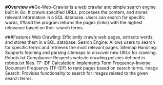**#Overview**
##Go-Web-Crawler is a web crawler and simple search engine built in Go. It crawls specified URLs, processes the content, and stores relevant information in a SQL database. Users can search for specific words, ##and the program returns the pages (links) with the highest relevance based on their search terms.

###Features
Web Crawling: Efficiently crawls web pages, extracts words, and stores them in a SQL database.
Search Engine: Allows users to search for specific terms and retrieves the most relevant pages.
Sitemap Handling: Supports fetching and parsing sitemaps to discover new URLs for crawling.
Robots.txt Compliance: Respects website crawling policies defined in robots.txt files.
TF-IDF Calculation: Implements Term Frequency-Inverse Document Frequency (TF-IDF) to rank pages based on search terms.
Image Search: Provides functionality to search for images related to the given search terms.
